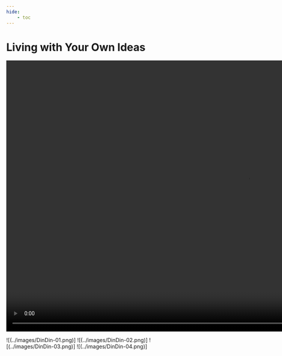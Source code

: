 ```yaml
---
hide:
    - toc
---
```


# **Living with Your Own Ideas**


<video width="1280" height="720" controls autoplay muted loop>
<source src="https://drive.google.com/file/d/1628-xkdyi-OqO_Snj1zFZSF7IKl5VlD-/view?usp=share_link" type="video/mp4">
 Your browser does not support the video tag.
</video>

![(../images/DinDin-01.png)]
![(../images/DinDin-02.png)]
![(../images/DinDin-03.png)]
![(../images/DinDin-04.png)]
